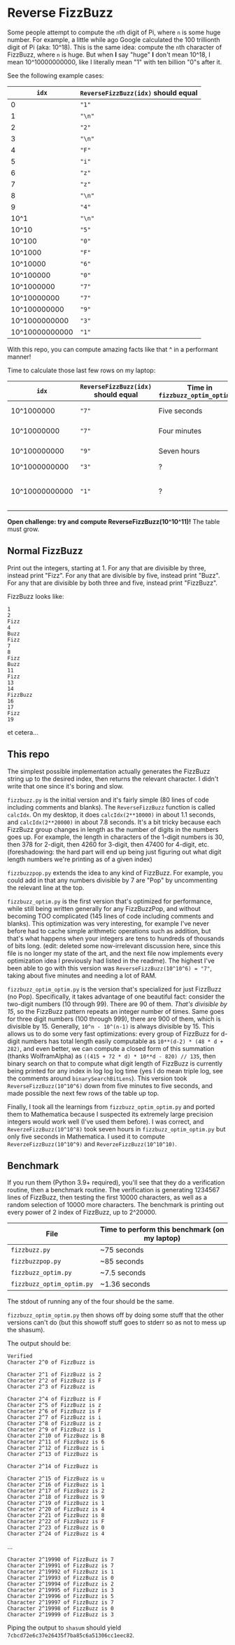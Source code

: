 # Reverse FizzBuzz

Some people attempt to compute the `n`th digit of Pi, where `n` is some huge number. For example, a little while ago Google calculated the 100 trillionth digit of Pi (aka: 10^18). This is the same idea: compute the `n`th character of FizzBuzz, where `n` is huge. But when **I** say "huge" **I** don't mean 10^18, I mean 10^10000000000, like I literally mean "1" with ten billion "0"s after it.

See the following example cases:

| `idx`  | `ReverseFizzBuzz(idx)` should equal |
| - | - |
| 0 | `"1"` |
| 1 | `"\n"` |
| 2 | `"2"` |
| 3 | `"\n"` |
| 4 | `"F"` |
| 5 | `"i"` |
| 6 | `"z"` |
| 7 | `"z"` |
| 8 | `"\n"` |
| 9 | `"4"` |
| 10^1 | `"\n"` |
| 10^10 | `"5"` |
| 10^100 | `"0"` |
| 10^1000 | `"F"` |
| 10^10000 | `"6"` |
| 10^100000 | `"0"` |
| 10^1000000 | `"7"` |
| 10^10000000 | `"7"` |
| 10^100000000 | `"9"` |
| 10^1000000000 | `"3"` |
| 10^10000000000 | `"1"` |

With this repo, you can compute amazing facts like that ^ in a performant manner!

Time to calculate those last few rows on my laptop:

| `idx`  | `ReverseFizzBuzz(idx)` should equal | Time in `fizzbuzz_optim_optim.py` | Time in `fizzbuzz.nb` |
| - | - | - | - |
| 10^1000000 | `"7"` | Five seconds | 0.04 seconds |
| 10^10000000 | `"7"` | Four minutes | 0.4 seconds |
| 10^100000000 | `"9"` | Seven hours | Five seconds |
| 10^1000000000 | `"3"` | ? | 70 seconds
| 10^10000000000 | `"1"` | ? | 13 minutes (and 43 gigabytes of RAM) |


**Open challenge: try and compute ReverseFizzBuzz(10^10^11)!** The table must grow.

## Normal FizzBuzz

Print out the integers, starting at 1. For any that are divisible by three, instead print "Fizz". For any that are divisible by five, instead print "Buzz". For any that are divisible by both three and five, instead print "FizzBuzz".

FizzBuzz looks like:

```
1
2
Fizz
4
Buzz
Fizz
7
8
Fizz
Buzz
11
Fizz
13
14
FizzBuzz
16
17
Fizz
19
```

et cetera...

## This repo

The simplest possible implementation actually generates the FizzBuzz string up to the desired index, then returns the relevant character. I didn't write that one since it's boring and slow.

`fizzbuzz.py` is the initial version and it's fairly simple (80 lines of code including comments and blanks). The `ReverseFizzBuzz` function is called `calcIdx`. On my desktop, it does `calcIdx(2**10000)` in about 1.1 seconds, and `calcIdx(2**20000)` in about 7.8 seconds. It's a bit tricky because each FizzBuzz group changes in length as the number of digits in the numbers goes up. For example, the length in characters of the 1-digit numbers is 30, then 378 for 2-digit, then 4260 for 3-digit, then 47400 for 4-digit, etc. (foreshadowing: the hard part will end up being just figuring out what digit length numbers we're printing as of a given index)

`fizzbuzzpop.py` extends the idea to any kind of FizzBuzz. For example, you could add in that any numbers divisible by 7 are "Pop" by uncommenting the relevant line at the top.

`fizzbuzz_optim.py` is the first version that's optimized for performance, while still being written generally for any FizzBuzzPop, and without becoming TOO complicated (145 lines of code including comments and blanks). This optimization was very interesting, for example I've never before had to cache simple arithmetic operations such as addition, but that's what happens when your integers are tens to hundreds of thousands of bits long. (edit: deleted some now-irrelevant discussion here, since this file is no longer my state of the art, and the next file now implements every optimization idea I previously had listed in the readme). The highest I've been able to go with this version was `ReverseFizzBuzz(10^10^6) = "7"`, taking about five minutes and needing a lot of RAM.

`fizzbuzz_optim_optim.py` is the version that's specialized for just FizzBuzz (no Pop). Specifically, it takes advantage of one beautiful fact: consider the two-digit numbers (10 through 99). There are 90 of them. *That's divisible by 15*, so the FizzBuzz pattern repeats an integer number of times. Same goes for three digit numbers (100 through 999), there are 900 of them, which is divisible by 15. Generally, `10^n - 10^(n-1)` is always divisible by 15. This allows us to do some very fast optimizations: every group of FizzBuzz for d-digit numbers has total length easily computable as `10**(d-2) * (48 * d + 282)`, and even better, we can compute a closed form of this summation (thanks WolframAlpha) as `((415 + 72 * d) * 10**d - 820) // 135`, then binary search on that to compute what digit length of FizzBuzz is currently being printed for any index in log log log time (yes I do mean triple log, see the comments around `binarySearchBitLens`). This version took `ReverseFizzBuzz(10^10^6)` down from five minutes to five seconds, and made possible the next few rows of the table up top.

Finally, I took all the learnings from `fizzbuzz_optim_optim.py` and ported them to Mathematica because I suspected its extremely large precision integers would work well (I've used them before). I was correct, and `ReverzeFizzBuzz(10^10^8)` took seven hours in `fizzbuzz_optim_optim.py` but only five seconds in Mathematica. I used it to compute `ReverzeFizzBuzz(10^10^9)` and `ReverzeFizzBuzz(10^10^10)`.

## Benchmark

If you run them (Python 3.9+ required), you'll see that they do a verification routine, then a benchmark routine. The verification is generating 1234567 lines of FizzBuzz, then testing the first 10000 characters, as well as a random selection of 10000 more characters. The benchmark is printing out every power of 2 index of FizzBuzz, up to 2^20000.

| File | Time to perform this benchmark (on my laptop) |
| - | - |
| `fizzbuzz.py` | ~75 seconds |
| `fizzbuzzpop.py` | ~85 seconds |
| `fizzbuzz_optim.py` | ~7.5 seconds |
| `fizzbuzz_optim_optim.py` | ~1.36 seconds |

The stdout of running any of the four should be the same.

`fizzbuzz_optim_optim.py` then shows off by doing some stuff that the other versions can't do (but this showoff stuff goes to stderr so as not to mess up the shasum).

The output should be:

```
Verified
Character 2^0 of FizzBuzz is 

Character 2^1 of FizzBuzz is 2
Character 2^2 of FizzBuzz is F
Character 2^3 of FizzBuzz is 

Character 2^4 of FizzBuzz is F
Character 2^5 of FizzBuzz is z
Character 2^6 of FizzBuzz is F
Character 2^7 of FizzBuzz is i
Character 2^8 of FizzBuzz is z
Character 2^9 of FizzBuzz is 1
Character 2^10 of FizzBuzz is B
Character 2^11 of FizzBuzz is 6
Character 2^12 of FizzBuzz is i
Character 2^13 of FizzBuzz is 

Character 2^14 of FizzBuzz is 

Character 2^15 of FizzBuzz is u
Character 2^16 of FizzBuzz is 1
Character 2^17 of FizzBuzz is 2
Character 2^18 of FizzBuzz is 9
Character 2^19 of FizzBuzz is 1
Character 2^20 of FizzBuzz is 4
Character 2^21 of FizzBuzz is 8
Character 2^22 of FizzBuzz is F
Character 2^23 of FizzBuzz is 0
Character 2^24 of FizzBuzz is 4
```

...

```
Character 2^19990 of FizzBuzz is 7
Character 2^19991 of FizzBuzz is 7
Character 2^19992 of FizzBuzz is 1
Character 2^19993 of FizzBuzz is 0
Character 2^19994 of FizzBuzz is 2
Character 2^19995 of FizzBuzz is 3
Character 2^19996 of FizzBuzz is 5
Character 2^19997 of FizzBuzz is 7
Character 2^19998 of FizzBuzz is 0
Character 2^19999 of FizzBuzz is 3
```

Piping the output to `shasum` should yield `7cbcd72e6c37e26435f7ba85c6a51306cc1eec82`.
